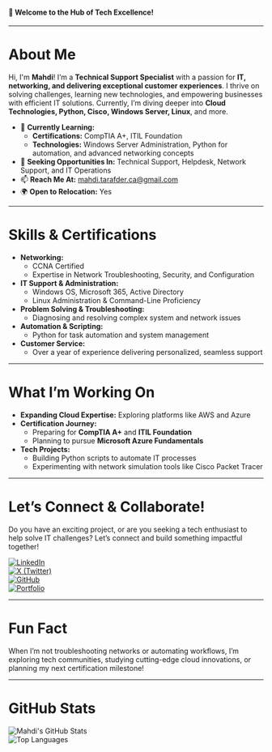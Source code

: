 #### 🚀 Welcome to the Hub of Tech Excellence!  

---

# About Me  
Hi, I'm **Mahdi**! I’m a **Technical Support Specialist** with a passion for **IT, networking, and delivering exceptional customer experiences**. I thrive on solving challenges, learning new technologies, and empowering businesses with efficient IT solutions. Currently, I’m diving deeper into **Cloud Technologies, Python, Cisco, Windows Server, Linux**, and more.  

- 🌱 **Currently Learning:**  
  - **Certifications:** CompTIA A+, ITIL Foundation  
  - **Technologies:** Windows Server Administration, Python for automation, and advanced networking concepts  
- 💼 **Seeking Opportunities In:** Technical Support, Helpdesk, Network Support, and IT Operations  
- 📫 **Reach Me At:** [mahdi.tarafder.ca@gmail.com](mailto:mahdi.tarafder.ca@gmail.com)  
- 🌍 **Open to Relocation:** Yes  

---

# Skills & Certifications  
- **Networking:**  
  - CCNA Certified  
  - Expertise in Network Troubleshooting, Security, and Configuration  
- **IT Support & Administration:**  
  - Windows OS, Microsoft 365, Active Directory  
  - Linux Administration & Command-Line Proficiency  
- **Problem Solving & Troubleshooting:**  
  - Diagnosing and resolving complex system and network issues  
- **Automation & Scripting:**  
  - Python for task automation and system management  
- **Customer Service:**  
  - Over a year of experience delivering personalized, seamless support  

---

# What I’m Working On  
- **Expanding Cloud Expertise:** Exploring platforms like AWS and Azure  
- **Certification Journey:**  
  - Preparing for **CompTIA A+** and **ITIL Foundation**  
  - Planning to pursue **Microsoft Azure Fundamentals**  
- **Tech Projects:**  
  - Building Python scripts to automate IT processes  
  - Experimenting with network simulation tools like Cisco Packet Tracer  

---

# Let’s Connect & Collaborate!  
Do you have an exciting project, or are you seeking a tech enthusiast to help solve IT challenges? Let’s connect and build something impactful together!  

[![LinkedIn](https://img.shields.io/badge/LinkedIn-%230077B5.svg?style=for-the-badge&logo=linkedin&logoColor=white)](https://www.linkedin.com/in/Mahdi-Tarafder/)  
[![X (Twitter)](https://img.shields.io/badge/X-%231DA1F2.svg?style=for-the-badge&logo=twitter&logoColor=white)](https://x.com/MahdiHassa73606)  
[![GitHub](https://img.shields.io/badge/GitHub-%2312100E.svg?style=for-the-badge&logo=github&logoColor=white)](https://github.com/Mahdi-Tarafder)  
[![Portfolio](https://img.shields.io/badge/Portfolio-%23000000.svg?style=for-the-badge&logo=vercel&logoColor=white)](https://your-portfolio-link.com)  

---

# Fun Fact  
When I’m not troubleshooting networks or automating workflows, I’m exploring tech communities, studying cutting-edge cloud innovations, or planning my next certification milestone!  

---

# GitHub Stats  
![Mahdi's GitHub Stats](https://github-readme-stats.vercel.app/api?username=yourgithubhandle&show_icons=true&theme=radical)  
![Top Languages](https://github-readme-stats.vercel.app/api/top-langs/?username=yourgithubhandle&layout=compact&theme=radical)  
